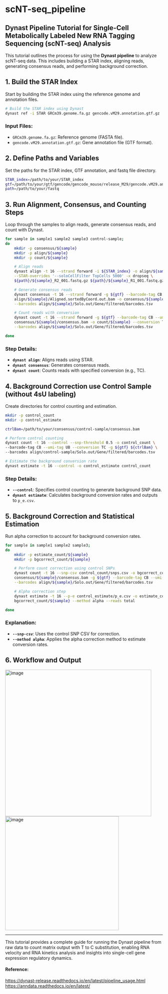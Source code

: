 # scNT-seq_pipeline
## Dynast Pipeline Tutorial for Single-Cell Metabolically Labeled New RNA Tagging Sequencing (scNT-seq) Analysis

This tutorial outlines the process for using the **Dynast pipeline** to analyze scNT-seq data. This includes building a STAR index, aligning reads, generating consensus reads, and performing background correction.

## 1. Build the STAR Index

Start by building the STAR index using the reference genome and annotation files.

```bash
# Build the STAR index using Dynast
dynast ref -i STAR GRCm39.genome.fa.gz gencode.vM29.annotation.gtf.gz
```

### Input Files:
- `GRCm39.genome.fa.gz`: Reference genome (FASTA file).
- `gencode.vM29.annotation.gtf.gz`: Gene annotation file (GTF format).

## 2. Define Paths and Variables

Set the paths for the STAR index, GTF annotation, and fastq file directory.

```bash
STAR_index=/path/to/your/STAR_index
gtf=/path/to/your/gtf/gencode/gencode_mouse/release_M29/gencode.vM29.annotation.gtf
path=/path/to/your/fastq
```

## 3. Run Alignment, Consensus, and Counting Steps

Loop through the samples to align reads, generate consensus reads, and count with Dynast.

```bash
for sample in sample1 sample2 sample3 control-sample;
do
    mkdir -p consensus/${sample}
    mkdir -p align/${sample}
    mkdir -p count/${sample}

    # Align reads
    dynast align -t 16 --strand forward -i ${STAR_index} -o align/${sample} \
    --STAR-overrides '--soloCellFilter TopCells 5000' -x dropseq \
    ${path}/${sample}_R2_001.fastq.gz ${path}/${sample}_R1_001.fastq.gz

    # Generate consensus reads
    dynast consensus -t 16 --strand forward -g ${gtf} --barcode-tag CB --umi-tag UB \
    align/${sample}/Aligned.sortedByCoord.out.bam -o consensus/${sample} \
    --barcodes align/${sample}/Solo.out/Gene/filtered/barcodes.tsv

    # Count reads with conversion
    dynast count -t 16 --strand forward -g ${gtf} --barcode-tag CB --umi-tag UB \
    consensus/${sample}/consensus.bam -o count/${sample} --conversion TC \
    --barcodes align/${sample}/Solo.out/Gene/filtered/barcodes.tsv

done
```

### Step Details:
- **`dynast align`**: Aligns reads using STAR.
- **`dynast consensus`**: Generates consensus reads.
- **`dynast count`**: Counts reads with specified conversion (e.g., TC).

## 4. Background Correction use Control Sample (without 4sU labeling)

Create directories for control counting and estimation.

```bash
mkdir -p control_count
mkdir -p control_estimate

ctrlBam=/path/to/your/consensus/control-sample/consensus.bam

# Perform control counting
dynast count -t 16 --control --snp-threshold 0.5 -o control_count \
--barcode-tag CB --umi-tag UB --conversion TC -g ${gtf} ${ctrlBam} \
--barcodes align/control-sample/Solo.out/Gene/filtered/barcodes.tsv

# Estimate the background conversion rate
dynast estimate -t 16 --control -o control_estimate control_count
```

### Step Details:
- **`--control`**: Specifies control counting to generate background SNP data.
- **`dynast estimate`**: Calculates background conversion rates and outputs to `p_e.csv`.

## 5. Background Correction and Statistical Estimation

Run alpha correction to account for background conversion rates.

```bash
for sample in sample1 sample2 sample3;
do
    mkdir -p estimate_count/${sample}
    mkdir -p bgcorrect_count/${sample}

    # Perform count correction using control SNPs
    dynast count -t 16 --snp-csv control_count/snps.csv -o bgcorrect_count/${sample} \
    consensus/${sample}/consensus.bam -g ${gtf} --barcode-tag CB --umi-tag UB --conversion TC \
    --barcodes align/${sample}/Solo.out/Gene/filtered/barcodes.tsv

    # Alpha correction step
    dynast estimate -t 16 --p-e control_estimate/p_e.csv -o estimate_count/${sample} \
    bgcorrect_count/${sample} --method alpha --reads total

done
```

### Explanation:
- **`--snp-csv`**: Uses the control SNP CSV for correction.
- **`--method alpha`**: Applies the alpha correction method to estimate conversion rates.

## 6. Workflow and Output
<img width="467" alt="image" src="https://github.com/user-attachments/assets/33b9d7ed-eee3-403b-98ff-4d56aa1b4f7d">
<img width="363" alt="image" src="https://github.com/user-attachments/assets/cdab1e67-7971-433c-a951-64adee8b71fb">




---

This tutorial provides a complete guide for running the Dynast pipeline from raw data to count matrix output with T to C substitution, enabling RNA velocity and RNA kinetics analysis and insights into single-cell gene expression regulatory dynamics.

#### Reference:
https://dynast-release.readthedocs.io/en/latest/pipeline_usage.html \
https://anndata.readthedocs.io/en/latest/
